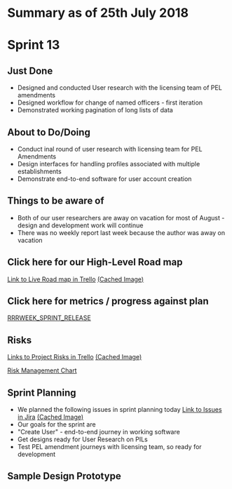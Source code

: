 # Summary as of 25th July 2018 

# Sprint 13

## Just Done
* Designed and conducted User research with the licensing team of PEL amendments
* Designed workflow for change of named officers - first iteration
* Demonstrated working pagination of long lists of data

## About to Do/Doing
* Conduct inal round of user research with licensing team for PEL Amendments
* Design interfaces for handling profiles associated with multiple establishments
* Demonstrate end-to-end software for user account creation

## Things to be aware of
* Both of our user researchers are away on vacation for most of August - design and development work will continue
* There was no weekly report last week because the author was away on vacation

## Click here for our High-Level Road map
[Link to Live Road map in Trello](https://trello.com/b/gDQdE01u/asl-roadmap)    [\(Cached Image\)](graphs/ASLRoadMap25072018.jpg)

## Click here for metrics / progress against plan
[RRRWEEK_SPRINT_RELEASE](graphs/progress25072018.png)

## Risks
[Links to Project Risks in Trello](https://trello.com/b/VuFuCL7t/risk-register-and-kpis-asl-delivery)    [\(Cached Image\)](graphs/ASLRiskRegister25072018.jpg)

[Risk Management Chart](graphs/risk25072018.png)

## Sprint Planning
* We planned the following issues in sprint planning today [Link to Issues in Jira](https://jira.digital.homeoffice.gov.uk/secure/RapidBoard.jspa?rapidView=261)    [\(Cached Image\)](graphs/sprint25072018.png)
* Our goals for the sprint are
* "Create User" - end-to-end journey in working software 
* Get designs ready for User Research on PILs 
* Test PEL amendment journeys with licensing team, so ready for development

## Sample Design Prototype
